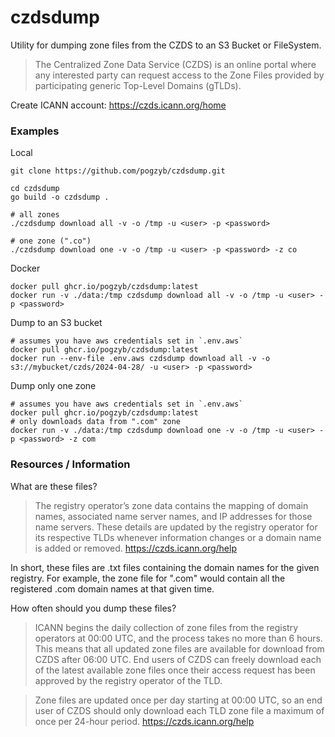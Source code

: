 # czdsdump

Utility for dumping zone files from the CZDS to an S3 Bucket or FileSystem.

> The Centralized Zone Data Service (CZDS) is an online portal where any interested party can request access to the Zone Files provided by participating generic Top-Level Domains (gTLDs).

Create ICANN account: https://czds.icann.org/home

### Examples

Local
```
git clone https://github.com/pogzyb/czdsdump.git

cd czdsdump
go build -o czdsdump .

# all zones
./czdsdump download all -v -o /tmp -u <user> -p <password>

# one zone (".co")
./czdsdump download one -v -o /tmp -u <user> -p <password> -z co
```

Docker
```
docker pull ghcr.io/pogzyb/czdsdump:latest
docker run -v ./data:/tmp czdsdump download all -v -o /tmp -u <user> -p <password>
```

Dump to an S3 bucket
```
# assumes you have aws credentials set in `.env.aws`
docker pull ghcr.io/pogzyb/czdsdump:latest
docker run --env-file .env.aws czdsdump download all -v -o s3://mybucket/czds/2024-04-28/ -u <user> -p <password>
```

Dump only one zone
```
# assumes you have aws credentials set in `.env.aws`
docker pull ghcr.io/pogzyb/czdsdump:latest
# only downloads data from ".com" zone
docker run -v ./data:/tmp czdsdump download one -v -o /tmp -u <user> -p <password> -z com
```

### Resources / Information

What are these files?

> The registry operator’s zone data contains the mapping of domain names, associated name server names, and IP addresses for those name servers. These details are updated by the registry operator for its respective TLDs whenever information changes or a domain name is added or removed. 
> https://czds.icann.org/help

In short, these files are .txt files containing the domain names for the given registry. For example, the zone file for ".com" would contain all the registered .com domain names at that given time.

How often should you dump these files?

>  ICANN begins the daily collection of zone files from the registry operators at 00:00 UTC, and the process takes no more than 6 hours. This means that all updated zone files are available for download from CZDS after 06:00 UTC. End users of CZDS can freely download each of the latest available zone files once their access request has been approved by the registry operator of the TLD.

> Zone files are updated once per day starting at 00:00 UTC, so an end user of CZDS should only download each TLD zone file a maximum of once per 24-hour period. 
> https://czds.icann.org/help